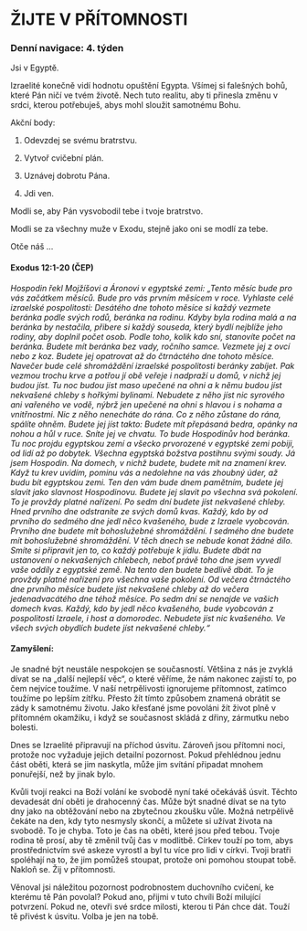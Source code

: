 # ŽIJTE V PŘÍTOMNOSTI

### Denní navigace: 4. týden

Jsi v Egyptě.

Izraelité konečně vidí hodnotu opuštění Egypta. Všímej si falešných bohů, které Pán ničí ve tvém životě. Nech tuto realitu, aby ti přinesla změnu v srdci, kterou potřebuješ, abys mohl sloužit samotnému Bohu.

Akční body:
1. Odevzdej se svému bratrstvu.

2. Vytvoř cvičební plán.

3. Uznávej dobrotu Pána.

4. Jdi ven.

Modli se, aby Pán vysvobodil tebe i tvoje bratrstvo.

Modli se za všechny muže v Exodu, stejně jako oni se modlí za tebe.

Otče náš …


#### Exodus 12:1-20 (ČEP)
*Hospodin řekl Mojžíšovi a Áronovi v egyptské zemi: „Tento měsíc bude pro vás začátkem měsíců. Bude pro vás prvním měsícem v roce. Vyhlaste celé izraelské pospolitosti: Desátého dne tohoto měsíce si každý vezmete beránka podle svých rodů, beránka na rodinu. Kdyby byla rodina malá a na beránka by nestačila, přibere si každý souseda, který bydlí nejblíže jeho rodiny, aby doplnil počet osob. Podle toho, kolik kdo sní, stanovíte počet na beránka. Budete mít beránka bez vady, ročního samce. Vezmete jej z ovcí nebo z koz. Budete jej opatrovat až do čtrnáctého dne tohoto měsíce. Navečer bude celé shromáždění izraelské pospolitosti beránky zabíjet. Pak vezmou trochu krve a potřou jí obě veřeje i nadpraží u domů, v nichž jej budou jíst. Tu noc budou jíst maso upečené na ohni a k němu budou jíst nekvašené chleby s hořkými bylinami. Nebudete z něho jíst nic syrového ani vařeného ve vodě, nýbrž jen upečené na ohni s hlavou i s nohama a vnitřnostmi. Nic z něho nenecháte do rána. Co z něho zůstane do rána, spálíte ohněm. Budete jej jíst takto: Budete mít přepásaná bedra, opánky na nohou a hůl v ruce. Sníte jej ve chvatu. To bude Hospodinův hod beránka. Tu noc projdu egyptskou zemí a všecko prvorozené v egyptské zemi pobiji, od lidí až po dobytek. Všechna egyptská božstva postihnu svými soudy. Já jsem Hospodin. Na domech, v nichž budete, budete mít na znamení krev. Když tu krev uvidím, pominu vás a nedolehne na vás zhoubný úder, až budu bít egyptskou zemi. Ten den vám bude dnem pamětním, budete jej slavit jako slavnost Hospodinovu. Budete jej slavit po všechna svá pokolení. To je provždy platné nařízení. Po sedm dní budete jíst nekvašené chleby. Hned prvního dne odstraníte ze svých domů kvas. Každý, kdo by od prvního do sedmého dne jedl něco kvašeného, bude z Izraele vyobcován. Prvního dne budete mít bohoslužebné shromáždění. I sedmého dne budete mít bohoslužebné shromáždění. V těch dnech se nebude konat žádné dílo. Smíte si připravit jen to, co každý potřebuje k jídlu. Budete dbát na ustanovení o nekvašených chlebech, neboť právě toho dne jsem vyvedl vaše oddíly z egyptské země. Na tento den budete bedlivě dbát. To je provždy platné nařízení pro všechna vaše pokolení. Od večera čtrnáctého dne prvního měsíce budete jíst nekvašené chleby až do večera jedenadvacátého dne téhož měsíce. Po sedm dní se nenajde ve vašich domech kvas. Každý, kdo by jedl něco kvašeného, bude vyobcován z pospolitosti Izraele, i host a domorodec. Nebudete jíst nic kvašeného. Ve všech svých obydlích budete jíst nekvašené chleby.“*

#### Zamyšlení:
Je snadné být neustále nespokojen se současností. Většina z nás je zvyklá dívat se na „další nejlepší věc“, o které věříme, že nám nakonec zajistí to, po čem nejvíce toužíme. V naší netrpělivosti ignorujeme přítomnost, zatímco toužíme po lepším zítřku. Přesto žít tímto způsobem znamená obrátit se zády k samotnému životu. Jako křesťané jsme povoláni žít život plně v přítomném okamžiku, i když se současnost skládá z dřiny, zármutku nebo bolesti.

Dnes se Izraelité připravují na příchod úsvitu. Zároveň jsou přítomni noci, protože noc vyžaduje jejich detailní pozornost. Pokud přehlédnou jednu část oběti, která se jim naskytla, může jim svítání připadat mnohem ponuřejší, než by jinak bylo.

Kvůli tvojí reakci na Boží volání ke svobodě nyní také očekáváš úsvit. Těchto devadesát dní oběti je drahocenný čas. Může být snadné dívat se na tyto dny jako na obtěžování nebo na zbytečnou zkoušku vůle. Možná netrpělivě čekáte na den, kdy tyto nesmysly skončí, a můžete si užívat života na svobodě. To je chyba. Toto je čas na oběti, které jsou před tebou. Tvoje rodina tě prosí, aby tě změnil tvůj čas v modlitbě. Církev touží po tom, abys prostřednictvím své askeze vyrostl a byl tu více pro lidi v církvi. Tvoji bratři spoléhají na to, že jim pomůžeš stoupat, protože oni pomohou stoupat tobě. Nakloň se. Žij v přítomnosti.

Věnoval jsi náležitou pozornost podrobnostem duchovního cvičení, ke kterému tě Pán povolal? Pokud ano, přijmi v tuto chvíli Boží milující potvrzení. Pokud ne, otevři své srdce milosti, kterou ti Pán chce dát. Touží tě přivést k úsvitu. Volba je jen na tobě.
